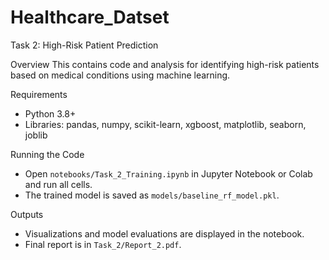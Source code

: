 # Healthcare_Datset



 Task 2: High-Risk Patient Prediction

 Overview
This contains code and analysis for identifying high-risk patients based on medical conditions using machine learning.

 Requirements
- Python 3.8+
- Libraries: pandas, numpy, scikit-learn, xgboost, matplotlib, seaborn, joblib

 Running the Code
- Open `notebooks/Task_2_Training.ipynb` in Jupyter Notebook or Colab and run all cells.
- The trained model is saved as `models/baseline_rf_model.pkl`.

 Outputs
- Visualizations and model evaluations are displayed in the notebook.
- Final report is in `Task_2/Report_2.pdf`.

```
